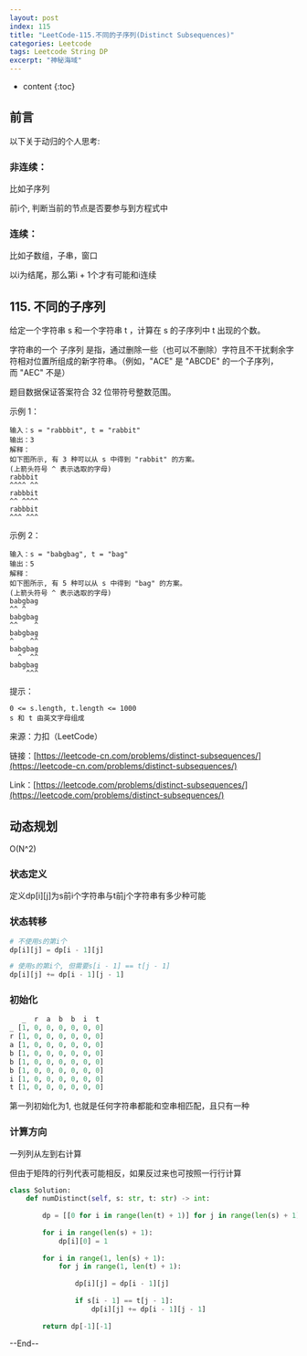```yaml
---
layout: post
index: 115
title: "LeetCode-115.不同的子序列(Distinct Subsequences)"
categories: Leetcode
tags: Leetcode String DP
excerpt: "神秘海域"
---
```


* content
{:toc}

## 前言

以下关于动归的个人思考:

### 非连续：

比如子序列

前i个, 判断当前的节点是否要参与到方程式中

### 连续：

比如子数组，子串，窗口

以i为结尾，那么第i + 1个才有可能和i连续

## 115. 不同的子序列

给定一个字符串 s 和一个字符串 t ，计算在 s 的子序列中 t 出现的个数。

字符串的一个 子序列 是指，通过删除一些（也可以不删除）字符且不干扰剩余字符相对位置所组成的新字符串。（例如，"ACE" 是 "ABCDE" 的一个子序列，而 "AEC" 不是）

题目数据保证答案符合 32 位带符号整数范围。

示例 1：

```
输入：s = "rabbbit", t = "rabbit"
输出：3
解释：
如下图所示, 有 3 种可以从 s 中得到 "rabbit" 的方案。
(上箭头符号 ^ 表示选取的字母)
rabbbit
^^^^ ^^
rabbbit
^^ ^^^^
rabbbit
^^^ ^^^
```

示例 2：

```
输入：s = "babgbag", t = "bag"
输出：5
解释：
如下图所示, 有 5 种可以从 s 中得到 "bag" 的方案。 
(上箭头符号 ^ 表示选取的字母)
babgbag
^^ ^
babgbag
^^    ^
babgbag
^    ^^
babgbag
  ^  ^^
babgbag
    ^^^
```

提示：

```
0 <= s.length, t.length <= 1000
s 和 t 由英文字母组成
```

来源：力扣（LeetCode）

链接：[https://leetcode-cn.com/problems/distinct-subsequences/](https://leetcode-cn.com/problems/distinct-subsequences/)

Link：[https://leetcode.com/problems/distinct-subsequences/](https://leetcode.com/problems/distinct-subsequences/)


## 动态规划

O(N^2)

### 状态定义

定义dp[i][j]为s前i个字符串与t前j个字符串有多少种可能

### 状态转移

```python
# 不使用s的第i个
dp[i][j] = dp[i - 1][j]

# 使用s的第i个, 但需要s[i - 1] == t[j - 1]
dp[i][j] += dp[i - 1][j - 1]
```

### 初始化

```python
   _  r  a  b  b  i  t
_ [1, 0, 0, 0, 0, 0, 0]
r [1, 0, 0, 0, 0, 0, 0]
a [1, 0, 0, 0, 0, 0, 0]
b [1, 0, 0, 0, 0, 0, 0]
b [1, 0, 0, 0, 0, 0, 0]
b [1, 0, 0, 0, 0, 0, 0]
i [1, 0, 0, 0, 0, 0, 0]
t [1, 0, 0, 0, 0, 0, 0]
```

第一列初始化为1, 也就是任何字符串都能和空串相匹配，且只有一种

### 计算方向

一列列从左到右计算

但由于矩阵的行列代表可能相反，如果反过来也可按照一行行计算


```python
class Solution:
    def numDistinct(self, s: str, t: str) -> int:
        
        dp = [[0 for i in range(len(t) + 1)] for j in range(len(s) + 1)]
        
        for i in range(len(s) + 1):
            dp[i][0] = 1
            
        for i in range(1, len(s) + 1):
            for j in range(1, len(t) + 1):
                
                dp[i][j] = dp[i - 1][j]
                
                if s[i - 1] == t[j - 1]:
                    dp[i][j] += dp[i - 1][j - 1]
                
        return dp[-1][-1]
```

--End--


